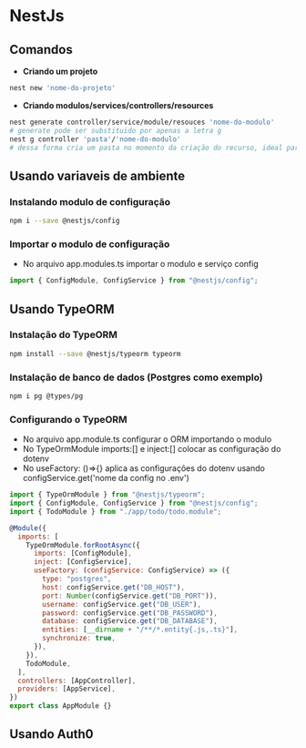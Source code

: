 # **NestJs**

## **Comandos**

- **Criando um projeto**

```bash
nest new 'nome-do-projeto'
```

- **Criando modulos/services/controllers/resources**

```bash
nest generate controller/service/module/resouces 'nome-do-modulo'
# generate pode ser substituido por apenas a letra g
nest g controller 'pasta'/'nome-do-modulo'
# dessa forma cria um pasta no momento da criação do recurso, ideal para separar dentro da pasta src
```

## **Usando variaveis de ambiente**

### **Instalando modulo de configuração**

```bash
npm i --save @nestjs/config
```

### **Importar o modulo de configuração**

- No arquivo app.modules.ts importar o modulo e serviço config

```javascript
import { ConfigModule, ConfigService } from "@nestjs/config";
```

## **Usando TypeORM**

### **Instalação do TypeORM**

```bash
npm install --save @nestjs/typeorm typeorm
```

### **Instalação de banco de dados (Postgres como exemplo)**

```bash
npm i pg @types/pg
```

### **Configurando o TypeORM**

- No arquivo app.module.ts configurar o ORM importando o modulo
- No TypeOrmModule imports:[] e inject:[] colocar as configuração do dotenv
- No useFactory: ()=>{} aplica as configurações do dotenv usando configService.get('nome da config no .env')

```javascript
import { TypeOrmModule } from "@nestjs/typeorm";
import { ConfigModule, ConfigService } from "@nestjs/config";
import { TodoModule } from "./app/todo/todo.module";

@Module({
  imports: [
    TypeOrmModule.forRootAsync({
      imports: [ConfigModule],
      inject: [ConfigService],
      useFactory: (configService: ConfigService) => ({
        type: "postgres",
        host: configService.get("DB_HOST"),
        port: Number(configService.get("DB_PORT")),
        username: configService.get("DB_USER"),
        password: configService.get("DB_PASSWORD"),
        database: configService.get("DB_DATABASE"),
        entities: [__dirname + "/**/*.entity{.js,.ts}"],
        synchronize: true,
      }),
    }),
    TodoModule,
  ],
  controllers: [AppController],
  providers: [AppService],
})
export class AppModule {}
```

## **Usando Auth0**
